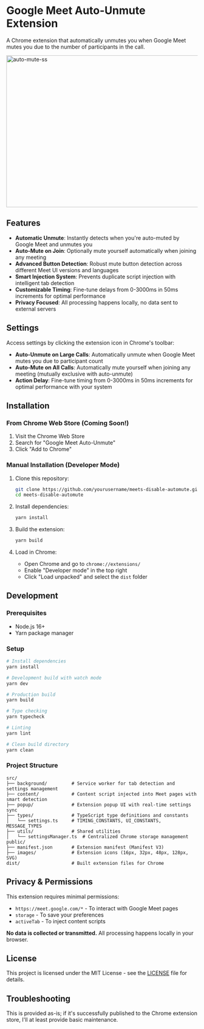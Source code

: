 # Google Meet Auto-Unmute Extension

A Chrome extension that automatically unmutes you when Google Meet mutes you due to the number of participants in the call.

<img width="640" height="400" alt="auto-mute-ss" src="https://github.com/user-attachments/assets/87eac70d-6915-4b16-99a8-044daba4b91c" />

## Features

- **Automatic Unmute**: Instantly detects when you're auto-muted by Google Meet and unmutes you
- **Auto-Mute on Join**: Optionally mute yourself automatically when joining any meeting
- **Advanced Button Detection**: Robust mute button detection across different Meet UI versions and languages
- **Smart Injection System**: Prevents duplicate script injection with intelligent tab detection
- **Customizable Timing**: Fine-tune delays from 0-3000ms in 50ms increments for optimal performance
- **Privacy Focused**: All processing happens locally, no data sent to external servers

## Settings

Access settings by clicking the extension icon in Chrome's toolbar:

- **Auto-Unmute on Large Calls**: Automatically unmute when Google Meet mutes you due to participant count
- **Auto-Mute on All Calls**: Automatically mute yourself when joining any meeting (mutually exclusive with auto-unmute)
- **Action Delay**: Fine-tune timing from 0-3000ms in 50ms increments for optimal performance with your system

## Installation

### From Chrome Web Store (Coming Soon!)
1. Visit the Chrome Web Store
2. Search for "Google Meet Auto-Unmute"
3. Click "Add to Chrome"

### Manual Installation (Developer Mode)
1. Clone this repository:
   ```bash
   git clone https://github.com/yourusername/meets-disable-automute.git
   cd meets-disable-automute
   ```

2. Install dependencies:
   ```bash
   yarn install
   ```

3. Build the extension:
   ```bash
   yarn build
   ```

4. Load in Chrome:
   - Open Chrome and go to `chrome://extensions/`
   - Enable "Developer mode" in the top right
   - Click "Load unpacked" and select the `dist` folder

## Development

### Prerequisites
- Node.js 16+
- Yarn package manager

### Setup
```bash
# Install dependencies
yarn install

# Development build with watch mode
yarn dev

# Production build
yarn build

# Type checking
yarn typecheck

# Linting
yarn lint

# Clean build directory
yarn clean
```

### Project Structure
```
src/
├── background/         # Service worker for tab detection and settings management
├── content/            # Content script injected into Meet pages with smart detection
├── popup/              # Extension popup UI with real-time settings sync
├── types/              # TypeScript type definitions and constants
│   └── settings.ts     # TIMING_CONSTANTS, UI_CONSTANTS, MESSAGE_TYPES
├── utils/              # Shared utilities
│   └── settingsManager.ts  # Centralized Chrome storage management
public/
├── manifest.json       # Extension manifest (Manifest V3)
├── images/             # Extension icons (16px, 32px, 48px, 128px, SVG)
dist/                   # Built extension files for Chrome
```

## Privacy & Permissions

This extension requires minimal permissions:
- `https://meet.google.com/*` - To interact with Google Meet pages
- `storage` - To save your preferences
- `activeTab` - To inject content scripts

**No data is collected or transmitted.** All processing happens locally in your browser.

## License

This project is licensed under the MIT License - see the [LICENSE](LICENSE) file for details.

## Troubleshooting

This is provided as-is; if it's successfully published to the Chrome extension store, I'll at least provide basic maintenance. 
